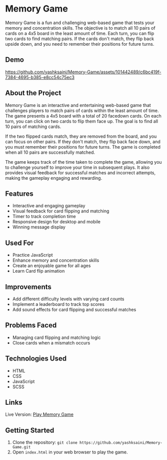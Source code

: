 # Memory Game

Memory Game is a fun and challenging web-based game that tests your memory and concentration skills. The objective is to match all 10 pairs of cards on a 4x5 board in the least amount of time. Each turn, you can flip two cards to find matching pairs. If the cards don't match, they flip back upside down, and you need to remember their positions for future turns.

## Demo


https://github.com/yashksaini/Memory-Game/assets/101442489/c6bc419f-7384-4695-b385-e8cc54c75ec3



## About the Project
Memory Game is an interactive and entertaining web-based game that challenges players to match pairs of cards within the least amount of time. The game presents a 4x5 board with a total of 20 facedown cards. On each turn, you can click on two cards to flip them face up. The goal is to find all 10 pairs of matching cards.

If the two flipped cards match, they are removed from the board, and you can focus on other pairs. If they don't match, they flip back face down, and you must remember their positions for future turns. The game is completed when all 10 pairs are successfully matched.

The game keeps track of the time taken to complete the game, allowing you to challenge yourself to improve your time in subsequent plays. It also provides visual feedback for successful matches and incorrect attempts, making the gameplay engaging and rewarding.

## Features
- Interactive and engaging gameplay
- Visual feedback for card flipping and matching
- Timer to track completion time
- Responsive design for desktop and mobile
- Winning message display

## Used For
- Practice JavaScript
- Enhance memory and concentration skills
- Create an enjoyable game for all ages
- Learn Card flip animation

## Improvements
- Add different difficulty levels with varying card counts
- Implement a leaderboard to track top scores
- Add sound effects for card flipping and successful matches

## Problems Faced
- Managing card flipping and matching logic
- Close cards when a mismatch occurs

## Technologies Used
- HTML
- CSS
- JavaScript
- SCSS

## Links
Live Version: [Play Memory Game](https://memrisegame.netlify.app/)

## Getting Started
1. Clone the repository: `git clone https://github.com/yashksaini/Memory-Game.git`
2. Open `index.html` in your web browser to play the game.


